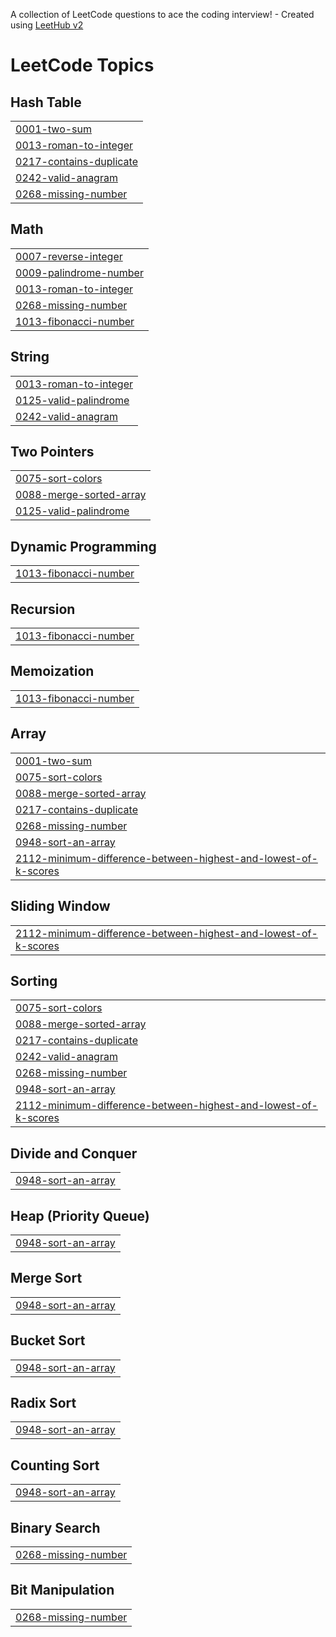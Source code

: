A collection of LeetCode questions to ace the coding interview! - Created using [LeetHub v2](https://github.com/arunbhardwaj/LeetHub-2.0)
<!---LeetCode Topics Start-->
# LeetCode Topics
## Hash Table
|  |
| ------- |
| [0001-two-sum](https://github.com/Cybrite/LeetCode/tree/master/0001-two-sum) |
| [0013-roman-to-integer](https://github.com/Cybrite/LeetCode/tree/master/0013-roman-to-integer) |
| [0217-contains-duplicate](https://github.com/Cybrite/LeetCode/tree/master/0217-contains-duplicate) |
| [0242-valid-anagram](https://github.com/Cybrite/LeetCode/tree/master/0242-valid-anagram) |
| [0268-missing-number](https://github.com/Cybrite/LeetCode/tree/master/0268-missing-number) |
## Math
|  |
| ------- |
| [0007-reverse-integer](https://github.com/Cybrite/LeetCode/tree/master/0007-reverse-integer) |
| [0009-palindrome-number](https://github.com/Cybrite/LeetCode/tree/master/0009-palindrome-number) |
| [0013-roman-to-integer](https://github.com/Cybrite/LeetCode/tree/master/0013-roman-to-integer) |
| [0268-missing-number](https://github.com/Cybrite/LeetCode/tree/master/0268-missing-number) |
| [1013-fibonacci-number](https://github.com/Cybrite/LeetCode/tree/master/1013-fibonacci-number) |
## String
|  |
| ------- |
| [0013-roman-to-integer](https://github.com/Cybrite/LeetCode/tree/master/0013-roman-to-integer) |
| [0125-valid-palindrome](https://github.com/Cybrite/LeetCode/tree/master/0125-valid-palindrome) |
| [0242-valid-anagram](https://github.com/Cybrite/LeetCode/tree/master/0242-valid-anagram) |
## Two Pointers
|  |
| ------- |
| [0075-sort-colors](https://github.com/Cybrite/LeetCode/tree/master/0075-sort-colors) |
| [0088-merge-sorted-array](https://github.com/Cybrite/LeetCode/tree/master/0088-merge-sorted-array) |
| [0125-valid-palindrome](https://github.com/Cybrite/LeetCode/tree/master/0125-valid-palindrome) |
## Dynamic Programming
|  |
| ------- |
| [1013-fibonacci-number](https://github.com/Cybrite/LeetCode/tree/master/1013-fibonacci-number) |
## Recursion
|  |
| ------- |
| [1013-fibonacci-number](https://github.com/Cybrite/LeetCode/tree/master/1013-fibonacci-number) |
## Memoization
|  |
| ------- |
| [1013-fibonacci-number](https://github.com/Cybrite/LeetCode/tree/master/1013-fibonacci-number) |
## Array
|  |
| ------- |
| [0001-two-sum](https://github.com/Cybrite/LeetCode/tree/master/0001-two-sum) |
| [0075-sort-colors](https://github.com/Cybrite/LeetCode/tree/master/0075-sort-colors) |
| [0088-merge-sorted-array](https://github.com/Cybrite/LeetCode/tree/master/0088-merge-sorted-array) |
| [0217-contains-duplicate](https://github.com/Cybrite/LeetCode/tree/master/0217-contains-duplicate) |
| [0268-missing-number](https://github.com/Cybrite/LeetCode/tree/master/0268-missing-number) |
| [0948-sort-an-array](https://github.com/Cybrite/LeetCode/tree/master/0948-sort-an-array) |
| [2112-minimum-difference-between-highest-and-lowest-of-k-scores](https://github.com/Cybrite/LeetCode/tree/master/2112-minimum-difference-between-highest-and-lowest-of-k-scores) |
## Sliding Window
|  |
| ------- |
| [2112-minimum-difference-between-highest-and-lowest-of-k-scores](https://github.com/Cybrite/LeetCode/tree/master/2112-minimum-difference-between-highest-and-lowest-of-k-scores) |
## Sorting
|  |
| ------- |
| [0075-sort-colors](https://github.com/Cybrite/LeetCode/tree/master/0075-sort-colors) |
| [0088-merge-sorted-array](https://github.com/Cybrite/LeetCode/tree/master/0088-merge-sorted-array) |
| [0217-contains-duplicate](https://github.com/Cybrite/LeetCode/tree/master/0217-contains-duplicate) |
| [0242-valid-anagram](https://github.com/Cybrite/LeetCode/tree/master/0242-valid-anagram) |
| [0268-missing-number](https://github.com/Cybrite/LeetCode/tree/master/0268-missing-number) |
| [0948-sort-an-array](https://github.com/Cybrite/LeetCode/tree/master/0948-sort-an-array) |
| [2112-minimum-difference-between-highest-and-lowest-of-k-scores](https://github.com/Cybrite/LeetCode/tree/master/2112-minimum-difference-between-highest-and-lowest-of-k-scores) |
## Divide and Conquer
|  |
| ------- |
| [0948-sort-an-array](https://github.com/Cybrite/LeetCode/tree/master/0948-sort-an-array) |
## Heap (Priority Queue)
|  |
| ------- |
| [0948-sort-an-array](https://github.com/Cybrite/LeetCode/tree/master/0948-sort-an-array) |
## Merge Sort
|  |
| ------- |
| [0948-sort-an-array](https://github.com/Cybrite/LeetCode/tree/master/0948-sort-an-array) |
## Bucket Sort
|  |
| ------- |
| [0948-sort-an-array](https://github.com/Cybrite/LeetCode/tree/master/0948-sort-an-array) |
## Radix Sort
|  |
| ------- |
| [0948-sort-an-array](https://github.com/Cybrite/LeetCode/tree/master/0948-sort-an-array) |
## Counting Sort
|  |
| ------- |
| [0948-sort-an-array](https://github.com/Cybrite/LeetCode/tree/master/0948-sort-an-array) |
## Binary Search
|  |
| ------- |
| [0268-missing-number](https://github.com/Cybrite/LeetCode/tree/master/0268-missing-number) |
## Bit Manipulation
|  |
| ------- |
| [0268-missing-number](https://github.com/Cybrite/LeetCode/tree/master/0268-missing-number) |
<!---LeetCode Topics End-->
